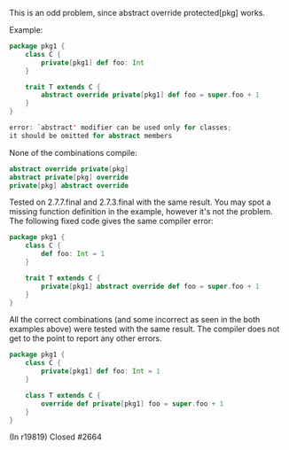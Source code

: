 This is an odd problem, since abstract override protected[pkg] works.

Example:
```scala
package pkg1 {
    class C {
        private[pkg1] def foo: Int
    }

    trait T extends C {
        abstract override private[pkg1] def foo = super.foo + 1
    }
}
```
```scala
error: `abstract' modifier can be used only for classes;
it should be omitted for abstract members
```

None of the combinations compile:
```scala
abstract override private[pkg]
abstract private[pkg] override
private[pkg] abstract override
```

Tested on 2.7.7.final and 2.7.3.final with the same result.
You may spot a missing function definition in the example, however it's not the problem. The following fixed code gives the same compiler error:
```scala
package pkg1 {
    class C {
        def foo: Int = 1
    }

    trait T extends C {
        private[pkg1] abstract override def foo = super.foo + 1
    }
}
```
All the correct combinations (and some incorrect as seen in the both examples above) were tested with the same result. The compiler does not get to the point to report any other errors.
```scala
package pkg1 {
    class C {
        private[pkg1] def foo: Int = 1
    }

    class T extends C {
        override def private[pkg1] foo = super.foo + 1
    }
}
```
(In r19819) Closed #2664
